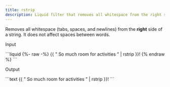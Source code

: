 ```yaml
---
title: rstrip
description: Liquid filter that removes all whitespace from the right side of a string.
---
```


Removes all whitespace (tabs, spaces, and newlines) from the **right** side of a string. It does not affect spaces between words.

<p class="code-label">Input</p>
```liquid
{%- raw -%}
{{ "          So much room for activities          " | rstrip }}!
{% endraw %}
```

<p class="code-label">Output</p>
```text
{{ "          So much room for activities          " | rstrip }}!
```
